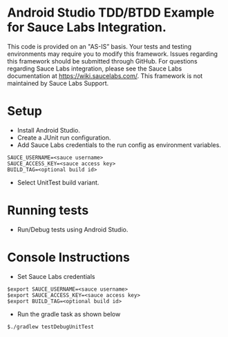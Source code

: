 # Android Studio TDD/BTDD Example for Sauce Labs Integration.
This code is provided on an "AS-IS” basis. Your tests and testing environments may require you to modify this framework. Issues regarding this framework should be submitted through GitHub. For questions regarding Sauce Labs integration, please see the Sauce Labs documentation at https://wiki.saucelabs.com/. This framework is not maintained by Sauce Labs Support. 

# Setup
* Install Android Studio.
* Create a JUnit run configuration.
* Add Sauce Labs credentials to the run config as environment variables.
```
SAUCE_USERNAME=<sauce username>
SAUCE_ACCESS_KEY=<sauce access key>
BUILD_TAG=<optional build id>
```
* Select UnitTest build variant.


# Running tests
* Run/Debug tests using Android Studio.

# Console Instructions
* Set Sauce Labs credentials
```
$export SAUCE_USERNAME=<sauce username>
$export SAUCE_ACCESS_KEY=<sauce access key>
$export BUILD_TAG=<optional build id>
```
* Run the gradle task as shown below
```
$./gradlew testDebugUnitTest 
```
